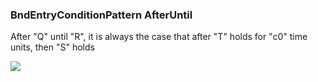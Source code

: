 ### BndEntryConditionPattern AfterUntil

After "Q" until "R", it is always the case that after "T" holds for "c0" time units, then "S" holds

![](/img/patterns/BndEntryConditionPattern_AfterUntil.svg)
